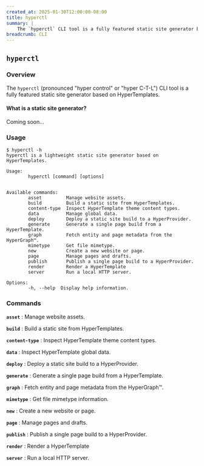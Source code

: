```yaml
---
created_at: 2025-01-30T12:00:00-08:00
title: hyperctl
summary: |
    The `hyperctl` CLI tool is a fully featured static site generator based on HyperTemplates.
breadcrumb: CLI
---
```


## `hyperctl`

<auto-toc selectors='h3,h4,h5,h6,dl dt'></auto-toc>

### Overview

The `hyperctl` (pronounced "hyper control" or "hyper C-T-L") CLI tool is a fully featured static site generator based on HyperTemplates.

#### What is a static site generator?

Coming soon...

### Usage

<code-snippet ht-element filename='hyperctl'>

```plaintext
$ hyperctl -h
hyperctl is a lightweight static site generator based on HyperTemplates.

Usage:
        hyperctl [command] [options]


Available commands:
        asset         Manage website assets.
        build         Build a static site from HyperTemplates.
        content-type  Inspect HyperTemplate theme content types.
        data          Manage global data.
        deploy        Deploy a static site build to a HyperProvider.
        generate      Generate a single page build from a HyperTemplate.
        graph         Fetch entity and page metadata from the HyperGraph™️.
        mimetype      Get file mimetype.
        new           Create a new website or page.
        page          Manage pages and drafts.
        publish       Publish a single page build to a HyperProvider.
        render        Render a HyperTemplate
        server        Run a local HTTP server.

Options:
        -h, --help  Display help information.
```

</code-snippet>

### Commands

**`asset`**
: Manage website assets.

  <learn-more ht-element href='/docs/reference/cli/commands/asset/'></learn-more>

**`build`**
: Build a static site from HyperTemplates.

  <learn-more ht-element href='/docs/reference/cli/commands/build/'></learn-more>

**`content-type`**
: Inspect HyperTemplate theme content types.

  <learn-more ht-element href='/docs/reference/cli/commands/content-type/'></learn-more>

**`data`**
: Inspect HyperTemplate global data.

  <learn-more ht-element href='/docs/reference/cli/commands/data/'></learn-more>

**`deploy`**
: Deploy a static site build to a HyperProvider.

  <learn-more ht-element href='/docs/reference/cli/commands/deploy/'></learn-more>

**`generate`**
: Generate a single page build from a HyperTemplate.

  <learn-more ht-element href='/docs/reference/cli/commands/generate/'></learn-more>

**`graph`**
: Fetch entity and page metadata from the HyperGraph™️.

  <learn-more ht-element href='/docs/reference/cli/commands/graph/'></learn-more>

**`mimetype`**
: Get file mimetype information.

  <learn-more ht-element href='/docs/reference/cli/commands/mimetype/'></learn-more>

**`new`**
: Create a new website or page.

  <learn-more ht-element href='/docs/reference/cli/commands/new/'></learn-more>

**`page`**
: Manage pages and drafts.

  <learn-more ht-element href='/docs/reference/cli/commands/page/'></learn-more>

**`publish`**
: Publish a single page build to a HyperProvider.

  <learn-more ht-element href='/docs/reference/cli/commands/publish/'></learn-more>

**`render`**
: Render a HyperTemplate

  <learn-more ht-element href='/docs/reference/cli/commands/render/'></learn-more>

**`server`**
: Run a local HTTP server.

  <learn-more ht-element href='/docs/reference/cli/commands/server/'></learn-more>

